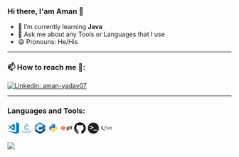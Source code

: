<!--
**yadav-aman/yadav-aman** is a ✨ _special_ ✨ repository because its `README.md` (this file) appears on your GitHub profile.

Here are some ideas to get you started:

- 🔭 I’m currently working on ...
- 🌱 I’m currently learning ...
- 👯 I’m looking to collaborate on ...
- 🤔 I’m looking for help with ...
- 💬 Ask me about ...
- 📫 How to reach me: ...
- 😄 Pronouns: ...
- ⚡ Fun fact: ...
<img align="right" src="https://github.com/yadav-aman/yadav-aman/blob/master/path40.png" alt="illustration" width=350px height=465px/>
-->

### Hi there, I'am Aman 👋

- 🌱 I’m currently learning **Java**
- 💬 Ask me about any Tools or Languages that I use
- 😄 Pronouns: He/His

---
### 📫 How to reach me 🔗:

<!--
<a href="https://www.linkedin.com/in/aman-yadav07/" target="_blank"><img align="left" alt="Aman Yadav | LinkedIn" width="22px" src="https://cdn.jsdelivr.net/npm/simple-icons@v3/icons/linkedin.svg" /></a>
-->

[![Linkedin: aman-yadav07](https://img.shields.io/badge/-AmanYadav-blue?style=flat-square&logo=Linkedin&logoColor=white&link=https://www.linkedin.com/in/aman-yadav07/)](https://www.linkedin.com/in/aman-yadav07/)

---

### Languages and Tools:
<code><img alt="Visual Studio Code" width="26px" src="https://raw.githubusercontent.com/github/explore/80688e429a7d4ef2fca1e82350fe8e3517d3494d/topics/visual-studio-code/visual-studio-code.png" /></code>
<code><img alt="C" width="26px" src="https://raw.githubusercontent.com/github/explore/80688e429a7d4ef2fca1e82350fe8e3517d3494d/topics/c/c.png" /></code>
<code><img alt="C++" width="26px" src="https://raw.githubusercontent.com/github/explore/80688e429a7d4ef2fca1e82350fe8e3517d3494d/topics/cpp/cpp.png" /></code>
<code><img alt="Python" width="26px" src="https://raw.githubusercontent.com/github/explore/80688e429a7d4ef2fca1e82350fe8e3517d3494d/topics/python/python.png" /></code>
<code><img alt="Git" width="26px" src="https://raw.githubusercontent.com/github/explore/80688e429a7d4ef2fca1e82350fe8e3517d3494d/topics/git/git.png" /></code>
<code><img alt="GitHub" width="26px" src="https://raw.githubusercontent.com/github/explore/78df643247d429f6cc873026c0622819ad797942/topics/github/github.png" /></code>
<code><img alt="Terminal" width="26px" src="https://raw.githubusercontent.com/github/explore/80688e429a7d4ef2fca1e82350fe8e3517d3494d/topics/terminal/terminal.png" /></code>
<code><img width="26px" src="https://raw.githubusercontent.com/github/explore/80688e429a7d4ef2fca1e82350fe8e3517d3494d/topics/flask/flask.png" /></code>

<a href="https://github.com/amanyadav222">
  <img align="center" src="https://github-readme-stats.vercel.app/api/top-langs/?username=yadav-aman&theme=light&hide_langs_below=1" />
</a>

<!-- ![Aman's github stats](https://github-readme-stats.vercel.app/api?username=yadav-aman&show_icons=true&hide_border=true) -->

